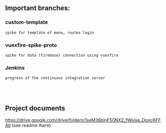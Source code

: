 ## Important branches:
### custom-template
    spike for template of menu, routes login
### vuexfire-spike-proto
    spike for data (firebase) connection using vuexfire
### Jenkins
    progress of the continuous integration server
<br>
<br>

## Project documents 
  https://drive.google.com/drive/folders/1seM36blnF50NX2_fWoise_DoncKFFAtl
  (see readme there)
  
  
